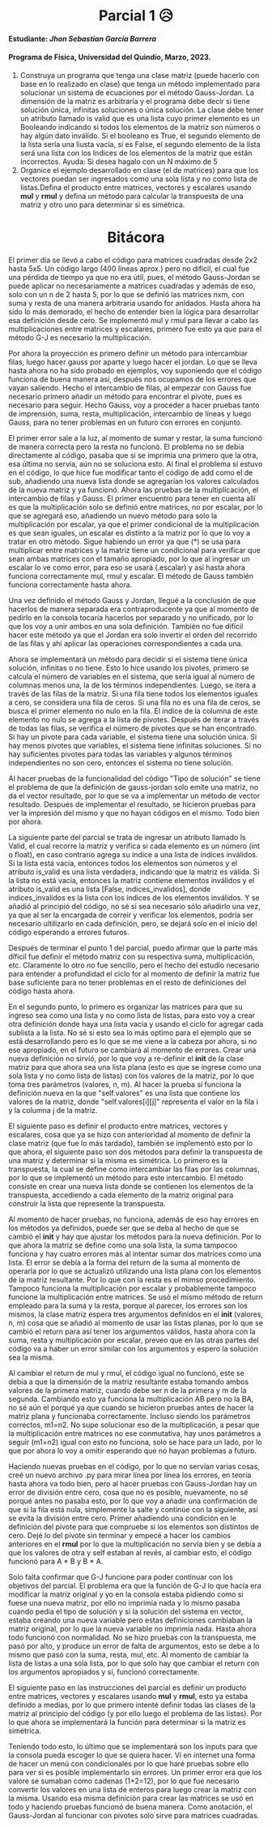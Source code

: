 <h1 align="center">Parcial 1 😥</h1> 

#### Estudiante: *Jhon Sebastian García Barrera*

#### Programa de Física, Universidad del Quindío, Marzo, 2023.

1. Construya un programa que tenga una clase matriz (puede hacerlo con base en lo realizado en clase) que tenga un método implementado para solucionar un sistema de ecuaciones por el método Gauss-Jordan. La dimensión de la matriz es arbitraria y el programa debe decir si tiene solución única, infinitas soluciones o única solución. La clase debe tener un atributo llamado is valid que es una lista cuyo primer elemento es un Booleando indicando si todos los elementos de la matriz son números o hay algún dato inválido. Si el booleano es True, el segundo elemento de la lista sería una liusta vacía, si es False, el segundo elemento de la lista será una lista con los Indices de los elementos de la matriz que están incorrectos. Ayuda: Si desea hagalo con un N máximo de 5
2. Organice el ejemplo desarrollado en clase (el de matrices) para que los vectores puedan ser ingresados como una sola lista y no como lista de listas.Defina el producto entre matrices, vectores y escalares usando __mul__ y __rmul__ y defina un método para calcular la transpuesta de una matriz y otro uno para determinar si es simétrica.

<h1 align="center">Bitácora</h1>

El primer día se llevó a cabo el código para matrices cuadradas desde 2x2 hasta 5x5. Un código largo (400 líneas aprox.) pero no difícil, el cual fue una pérdida de tiempo ya que no era útil, pues, el método Gauss-Jordan se puede aplicar no necesariamente a matrices cuadradas y además de eso, solo con un n de 2 hasta 5, por lo que se definió las matrices nxm, con suma y resta de una manera arbitraria usando for anidados. Hasta ahora ha sido lo más demorado, el hecho de entender bien la lógica para desarrollar esa definición desde cero.
Se implementó mul y rmul para llevar a cabo las multiplicaciones entre matrices y escalares, primero fue esto ya que para el método G-J es necesario la multiplicación.

Por ahora la proyección es primero definir un método para intercambiar filas, luego hacer gauss por aparte y luego hacer el jordan. Lo que se lleva hasta ahora no ha sido probado en ejemplos, voy suponiendo que el código funciona de buena manera así, después nos ocupamos de los errores que vayan saliendo. Hecho el intercambio de filas, al empezar con Gauss fue necesario primero añadir un método para encontrar el pivote, pues es necesario para seguir. Hecho Gauss, voy a proceder a hacer pruebas tanto de imprensión, suma, resta, multiplicación, intercambio de líneas y luego Gauss, para no tener problemas en un futuro con errores en conjunto.

El primer error sale a la luz, al momento de sumar y restar, la suma funcionó de manera correcta pero la resta no funcionó. El problema no se debía directamente al código, pasaba que si se imprimía una primero que la otra, esa última no servía, aún no se soluciona esto. Al final el problema sí estuvo en el código, lo que hice fue modificar tanto el código de add como el de sub, añadiendo una nueva lista donde se agregarían los valores calculados de la nueva matriz y ya funcionó. Ahora las pruebas de la multiplicación, el intercambio de filas y Gauss. El primer encuentro para tener en cuenta allí es que la multiplicación solo se definió entre matrices, no por escalar, por lo que se agregará eso, añadiendo un nuevo método para solo la multiplicación por escalar, ya que el primer condicional de la multiplicación es que sean iguales, un escalar es distinto a la matriz por lo que lo voy a tratar en otro método. Sigue habiendo un error ya que (*) se usa para multiplicar entre matrices y la matriz tiene un condicional para verificar que sean ambas matrices con el tamaño apropiado, por lo que al ingresar un escalar lo ve como error, para eso se usará (.escalar) y así hasta ahora funciona correctamente mul, rmul y escalar. El método de Gauss también funciona correctamente hasta ahora.

Una vez definido el método Gauss y Jordan, llegué a la conclusión de que hacerlos de manera separada era contraproducente ya que al momento de pedirlo en la consola tocaría hacerlos por separado y no unificado, por lo que los voy a unir ambos en una sola definición. También no fue difícil hacer este método ya que el Jordan era solo invertir el orden del recorrido de las filas y ahí aplicar las operaciones correspondientes a cada una.

Ahora se implementará un método para decidir si el sistema tiene única solución, infinitas o no tiene. Esto lo hice usando los pivotes, primero se calcula el número de variables en el sistema, que sería igual al número de columnas menos una, la de los términos independientes. Luego, se itera a través de las filas de la matriz. Si una fila tiene todos los elementos iguales a cero, se considera una fila de ceros. Si una fila no es una fila de ceros, se busca el primer elemento no nulo en la fila. El índice de la columna de este elemento no nulo se agrega a la lista de pivotes. Después de iterar a través de todas las filas, se verifica el número de pivotes que se han encontrado. Si hay un pivote para cada variable, el sistema tiene una solución única. Si hay menos pivotes que variables, el sistema tiene infinitas soluciones. Si no hay suficientes pivotes para todas las variables y algunos términos independientes no son cero, entonces el sistema no tiene solución.

Al hacer pruebas de la funcionalidad del código "Tipo de solución" se tiene el problema de que la definición de gauss-jordan solo emite una matriz, no da el vector resultado, por lo que se va a implementar un método de vector resultado. Después de implementar el resultado, se hicieron pruebas para ver la impresión del mismo y que no hayan códigos en el mismo. Todo bien por ahora.

La siguiente parte del parcial se trata de ingresar un atributo llamado Is Valid, el cual recorre la matriz y verifica si cada elemento es un número (int o float), en caso contrario agrega su índice a una lista de índices inválidos. Si la lista está vacía, entonces todos los elementos son números y el atributo is_valid es una lista verdadera, indicando que la matriz es válida. Si la lista no está vacía, entonces la matriz contiene elementos inválidos y el atributo is_valid es una lista [False, indices_invalidos], donde indices_invalidos es la lista con los índices de los elementos inválidos. Y se añadió al principió del código, no sé si sea necesario sólo añadirlo una vez, ya que al ser la encargada de correir y verificar los elementos, podría ser necesario ultilizarlo en cada definición, pero, se dejará solo en el inicio del código esperando a errores futuros.

Después de terminar el punto 1 del parcial, puedo afirmar que la parte más díficil fue definir el método matriz con su respectiva suma, multiplicación, etc. Claramente lo otro no fue sencillo, pero el hecho del estudio necesario para entender a profundidad el ciclo for al momento de definir la matriz fue base suficiente para no tener problemas en el resto de definiciones del código hasta ahora.

En el segundo punto, lo primero es organizar las matrices para que su ingreso sea como una lista y no como lista de listas, para esto voy a crear otra definición donde haya una lista vacía y usando el ciclo for agregar cada sublista a la lista. No sé si esto sea lo más optimo para el ejemplo que se está desarrollando pero es lo que se me viene a la cabeza por ahora, si no ese apropiado, en el futuro se cambiará al momento de errores. Crear una nueva definición no sirvió, por lo que voy a re-definir el __init__ de la clase matriz para que ahora sea una lista plana (esto es que se ingrese como una sola lista y no como lista de listas) con los valores de la matriz, por lo que toma tres parámetros (valores, n, m). Al hacer la prueba sí funciona la definición nueva en la que "self.valores" es una lista que contiene los valores de la matriz, donde "self.valores[i][j]" representa el valor en la fila i y la columna j de la matriz. 

El siguiente paso es definir el producto entre matrices, vectores y escalares, cosa que ya se hizo con anterioridad al momento de definir la clase matriz (que fue lo más tardado), también se implementó esto por lo que ahora, el siguiente paso son dos métodos para definir la transpuesta de una matriz y determinar si la misma es simétrica. Lo primero es la transpuesta, la cual se define como intercambiar las filas por las columnas, por lo que se implementó un método para este intercambio.
El método consiste en crear una nueva lista donde se contienen los elementos de la transpuesta, accediendo a cada elemento de la matriz original para construir la lista que represente la transpuesta.

Al momento de hacer pruebas, no funciona, además de eso hay errores en los métodos ya definidos, puede ser que se deba al hecho de que se cambió el __init__ y hay que ajustar los métodos para la nueva definición. Por lo que ahora la matriz se define como una sola lista, la suma tampocoo funciona y hay cuatro errores más al intentar sumar dos matrices como una lista. El error se debía a la forma del return de la suma al momento de operarla por lo que se actualizó utilizando una lista plana con los elementos de la matriz resultante. Por lo que con la resta es el mimso procedimiento. Tampoco funciona la multiplicación por escalar y probablemente tampoco funcione la multiplicación entre matrices. Se usó el mismo método de return empleado para la suma y la resta, porque al parecer, los errores son los mismos, la clase matriz espera tres argumentos definidos en el __init__ (valores, n, m) cosa que se añadió al momento de usar las listas planas, por lo que se cambió el return para así tener los argumentos válidos, hasta ahora con la suma, resta y multiplicación por escalar, preveo que en las otras partes del código va a haber un error similar con los argumentos y espero la solución sea la misma.

Al cambiar el return de mul y rmul, el código igual no funcionó, este se debía a que la dimensión de la matriz resultante estaba tomando ambos valores de la primera matriz, cuando debe ser n de la primera y m de la segunda. Cambiando esto ya funciona la multiplicación AB pero no la BA, no sé aún el porqué ya que cuando se hicieron pruebas antes de hacer la matriz plana y funcionaba correctamente. Incluso siendo los parámetros correctos, m1=n2. No supe solucionar eso de la multiplicación, a pesar que la multiplicación entre matrices no ese conmutativa, hay unos parámetros a seguir (m1=n2) igual con esto no funciona, solo se hace para un lado, por lo que por ahora lo voy a omitir esperando que no hayan problemas a futuro.

Haciendo nuevas pruebas en el código, por lo que no servían varias cosas, creé un nuevo archivo .py para mirar línea por línea los errores, en teoría hasta ahora va todo bien, pero al hacer pruebas con Gauss-Jordan hay un error de división entre cero, cosa que no es posible, nuevamente, no sé porqué antes no pasaba esto, por lo que voy a añadir una confirmación de que si la fila está nula, simplemente la salte y continúe con la siguiente, así se evita la división entre cero. Primer añadiendo una condición en le definición del pivote para que compruebe si los elementos son distintos de cero. Dejé lo del pivote sin terminar y empecé a hacer los cambios anteriores en el __rmul__ por lo que la multiplicación no servía bien y se debía a que los valores de otra y self estaban al revés, al cambiar esto, el código funcionó para A * B y B * A.

Solo falta confirmar que G-J funcione para poder continuar con los objetivos del parcial. El problema era que la función de G-J lo que hacía era modificar la matriz original y yo en la consola estaba pidiendo como si fuese una nueva matriz, por ello no imprimía nada y lo mismo pasaba cuando pedía el tipo de solución y si la solución del sistema en vector, estaba creando una nueva variable pero estas definiciones cambiaban la matriz original, por lo que la nueva variable no imprimía nada. Hasta ahora todo funcionó con normalidad.
No se hizo pruebas con la transpuesta, me pasó por alto, y produce un error de falta de argumentos, esto se debe a lo mismo que pasó con la suma, resta, mul, etc. Al momento de cambiar la lista de listas a una sola lista, por lo que solo hay que cambiar el return con los argumentos apropiados y sí, funcionó correctamente.

El siguiente paso en las instrucciones del parcial es definir un producto entre matrices, vectores y escalares usando __mul__ y __rmul__, esto ya estaba definido a medias, por lo que primero intenté definir todas las clases de la matriz al principio del código (y por ello luego el problema de las listas). Por lo que ahora se implementará la función para determinar si la matriz es simétrica.

Teniendo todo esto, lo último que se implementará son los inputs para que la consola pueda escoger lo que se quiera hacer. Ví en internet una forma de hacer un menú con condicionales por lo que haré pruebas sobre ello para ver si es posible implementarlo sin errores.
Un primer error era que los valore se sumaban como cadenas (1+2=12), por lo que fue necesario convertir los valores en una lista de enteros para luego crear la matriz con la misma. Usando esa misma definición para crear las matrices se usó en todo y haciendo pruebas funcionó de buena manera. Como anotación, el Gauss-Jordan al funcionar con pivotes solo sirve para matrices cuadradas.